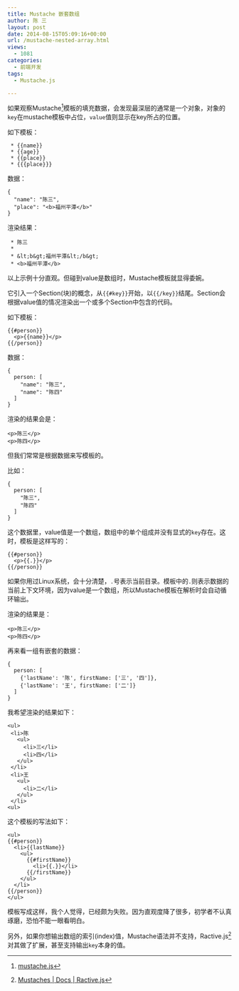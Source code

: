 ```yaml
---
title: Mustache 嵌套数组
author: 陈 三
layout: post
date: 2014-08-15T05:09:16+00:00
url: /mustache-nested-array.html
views:
  - 1081
categories:
  - 前端开发
tags:
  - Mustache.js

---
```

如果观察Mustache[^13336.1]模板的填充数据，会发现最深层的通常是一个对象，对象的`key`在mustache模板中占位，`value`值则显示在key所占的位置。

如下模板：

     * {{name}}
     * {{age}}
     * {{place}}
     * {{{place}}}
    

数据：

    {
      "name": "陈三",
      "place": "<b>福州平潭</b>"
    }
    

渲染结果：

     * 陈三
     *
     * &lt;b&gt;福州平潭&lt;/b&gt;
     * <b>福州平潭</b>
    

以上示例十分直观。但碰到value是数组时，Mustache模板就显得委婉。

它引入一个Section(块)的概念，从`{{#key}}`开始，以`{{/key}}`结尾。Section会根据value值的情况渲染出一个或多个Section中包含的代码。

如下模板：

    {{#person}}
      <p>{{name}}</p>
    {{/person}}
    

数据：

    {
      person: [
        "name": "陈三",
        "name": "陈四"
      ]
    }
    

渲染的结果会是：

    <p>陈三</p>
    <p>陈四</p>
    

但我们常常是根据数据来写模板的。

比如：

    {
      person: [
        "陈三",
        "陈四"
      ]
    }
    

这个数据里，value值是一个数组，数组中的单个组成并没有显式的`key`存在。这时，模板是这样写的：

    {{#person}}
      <p>{{.}}</p>
    {{/person}}
    

如果你用过Linux系统，会十分清楚，`.`号表示当前目录。模板中的`.`则表示数据的当前上下文环境，因为value是一个数组，所以Mustache模板在解析时会自动循环输出。

渲染的结果是：

    <p>陈三</p>
    <p>陈四</p>
    

再来看一组有嵌套的数据：

    {
      person: [
        {'lastName': '陈', firstName: ['三', '四']},
        {'lastName': '王', firstName: ['二']}
      ]
    }
    

我希望渲染的结果如下：

    <ul>
     <li>陈
       <ul>
         <li>三</li>
         <li>四</li>
       </ul>
     </li>
     <li>王
       <ul>
         <li>二</li>
       </ul>
     </li>
    <ul>
    

这个模板的写法如下：

    <ul>
    {{#person}}
      <li>{{lastName}}
        <ul>
          {{#firstName}}
            <li>{{.}}</li>
          {{/firstName}}
        </ul>
      </li>  
    {{/person}}
    </ul>
    

模板写成这样，我个人觉得，已经颇为失败。因为直观度降了很多，初学者不认真琢磨，恐怕不能一眼看明白。

另外，如果你想输出数组的索引(index)值，Mustache语法并不支持，Ractive.js[^13336.2]对其做了扩展，甚至支持输出`key`本身的值。

[^13336.1]:    
    [mustache.js][1]

[^13336.2]:    
    [Mustaches | Docs | Ractive.js][2]

 [1]: https://github.com/janl/mustache.js
 [2]: http://docs.ractivejs.org/latest/mustaches#index-references